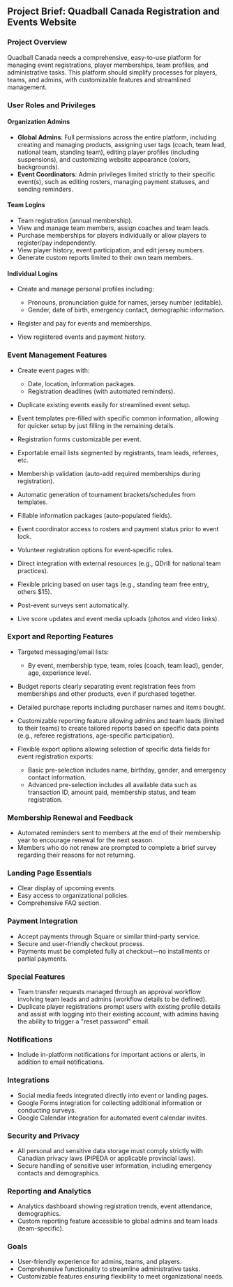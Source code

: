 ## Project Brief: Quadball Canada Registration and Events Website

### Project Overview

Quadball Canada needs a comprehensive, easy-to-use platform for managing event registrations, player memberships, team profiles, and administrative tasks. This platform should simplify processes for players, teams, and admins, with customizable features and streamlined management.

### User Roles and Privileges

#### Organization Admins

- **Global Admins**: Full permissions across the entire platform, including creating and managing products, assigning user tags (coach, team lead, national team, standing team), editing player profiles (including suspensions), and customizing website appearance (colors, backgrounds).
- **Event Coordinators**: Admin privileges limited strictly to their specific event(s), such as editing rosters, managing payment statuses, and sending reminders.

#### Team Logins

- Team registration (annual membership).
- View and manage team members, assign coaches and team leads.
- Purchase memberships for players individually or allow players to register/pay independently.
- View player history, event participation, and edit jersey numbers.
- Generate custom reports limited to their own team members.

#### Individual Logins

- Create and manage personal profiles including:
  - Pronouns, pronunciation guide for names, jersey number (editable).
  - Gender, date of birth, emergency contact, demographic information.

- Register and pay for events and memberships.
- View registered events and payment history.

### Event Management Features

- Create event pages with:
  - Date, location, information packages.
  - Registration deadlines (with automated reminders).

- Duplicate existing events easily for streamlined event setup.
- Event templates pre-filled with specific common information, allowing for quicker setup by just filling in the remaining details.
- Registration forms customizable per event.
- Exportable email lists segmented by registrants, team leads, referees, etc.
- Membership validation (auto-add required memberships during registration).
- Automatic generation of tournament brackets/schedules from templates.
- Fillable information packages (auto-populated fields).
- Event coordinator access to rosters and payment status prior to event lock.
- Volunteer registration options for event-specific roles.
- Direct integration with external resources (e.g., QDrill for national team practices).
- Flexible pricing based on user tags (e.g., standing team free entry, others \$15).
- Post-event surveys sent automatically.
- Live score updates and event media uploads (photos and video links).

### Export and Reporting Features

- Targeted messaging/email lists:
  - By event, membership type, team, roles (coach, team lead), gender, age, experience level.

- Budget reports clearly separating event registration fees from memberships and other products, even if purchased together.
- Detailed purchase reports including purchaser names and items bought.
- Customizable reporting feature allowing admins and team leads (limited to their teams) to create tailored reports based on specific data points (e.g., referee registrations, age-specific participation).
- Flexible export options allowing selection of specific data fields for event registration exports:
  - Basic pre-selection includes name, birthday, gender, and emergency contact information.
  - Advanced pre-selection includes all available data such as transaction ID, amount paid, membership status, and team registration.

### Membership Renewal and Feedback

- Automated reminders sent to members at the end of their membership year to encourage renewal for the next season.
- Members who do not renew are prompted to complete a brief survey regarding their reasons for not returning.

### Landing Page Essentials

- Clear display of upcoming events.
- Easy access to organizational policies.
- Comprehensive FAQ section.

### Payment Integration

- Accept payments through Square or similar third-party service.
- Secure and user-friendly checkout process.
- Payments must be completed fully at checkout—no installments or partial payments.

### Special Features

- Team transfer requests managed through an approval workflow involving team leads and admins (workflow details to be defined).
- Duplicate player registrations prompt users with existing profile details and assist with logging into their existing account, with admins having the ability to trigger a "reset password" email.

### Notifications

- Include in-platform notifications for important actions or alerts, in addition to email notifications.

### Integrations

- Social media feeds integrated directly into event or landing pages.
- Google Forms integration for collecting additional information or conducting surveys.
- Google Calendar integration for automated event calendar invites.

### Security and Privacy

- All personal and sensitive data storage must comply strictly with Canadian privacy laws (PIPEDA or applicable provincial laws).
- Secure handling of sensitive user information, including emergency contacts and demographics.

### Reporting and Analytics

- Analytics dashboard showing registration trends, event attendance, demographics.
- Custom reporting feature accessible to global admins and team leads (team-specific).

### Goals

- User-friendly experience for admins, teams, and players.
- Comprehensive functionality to streamline administrative tasks.
- Customizable features ensuring flexibility to meet organizational needs.
